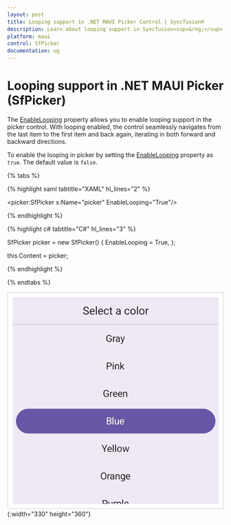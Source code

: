 ```yaml
---
layout: post
title: Looping support in .NET MAUI Picker Control | Syncfusion®
description: Learn about looping support in Syncfusion<sup>&reg;</sup> .NET MAUI Picker (SfPicker) control.
platform: maui
control: SfPicker
documentation: ug
---
```


# Looping support in .NET MAUI Picker (SfPicker)

The [EnableLooping](https://help.syncfusion.com/cr/maui/Syncfusion.Maui.Picker.EnableLooping.html) property allows you to enable looping support in the picker control. With looping enabled, the control seamlessly navigates from the last item to the first item and back again, iterating in both forward and backward directions.

To enable the looping in picker by setting the [EnableLooping](https://help.syncfusion.com/cr/maui/Syncfusion.Maui.Picker.EnableLooping.html) property as `true`. The default value is `false`.

{% tabs %}

{% highlight xaml tabtitle="XAML" hl_lines="2" %}

<picker:SfPicker x:Name="picker"
                 EnableLooping="True"/>

{% endhighlight %}

{% highlight c# tabtitle="C#" hl_lines="3" %}  

SfPicker picker = new SfPicker()
{
    EnableLooping = True,
};

this.Content = picker;

{% endhighlight %}

{% endtabs %}

![Enable Looping in .NET MAUI picker.](images/enable-looping/maui-picker-enable-looping.gif){:width="330" height="360"}